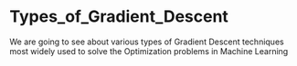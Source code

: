 # Types_of_Gradient_Descent
We are going to see about various types of Gradient Descent techniques most widely used to solve the Optimization problems in Machine Learning
